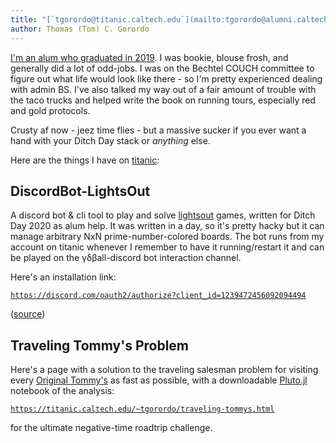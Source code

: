 ```yaml
---
title: "[`tgorordo@titanic.caltech.edu`](mailto:tgorordo@alumni.caltech.edu)"
author: Thomas (Tom) C. Gorordo
---
```

[I'm an alum who graduated in 2019](https://tom.ket.dev). I was bookie, blouse frosh, and generally did a lot of odd-jobs. 
I was on the Bechtel COUCH committee to figure out what life would look like there - so I'm pretty experienced dealing with admin BS.
I've also talked my way out of a fair amount of trouble with the taco trucks and helped write the book on running tours, especially red and gold protocols.

Crusty af now - jeez time flies - but a massive sucker if you ever want a hand with your Ditch Day stack or *anything* else.

Here are the things I have on [titanic](https://titanic.caltech.edu):

## DiscordBot-LightsOut

A discord bot & cli tool to play and solve [lightsout](https://en.wikipedia.org/wiki/Lights_Out_(game)) games, written for
Ditch Day 2020 as alum help. It was written in a day, so it's pretty hacky but it can manage arbitrary NxN prime-number-colored boards.
The bot runs from my account on titanic whenever I remember to have it running/restart it and can be played on the γδβall-discord bot interaction channel.

Here's an installation link: 

[`https://discord.com/oauth2/authorize?client_id=1239472456092094494`](https://discord.com/oauth2/authorize?client_id=1239472456092094494)

([source](https://github.com/tgorordo/discordbot-lightsout))

## Traveling Tommy's Problem
Here's a page with a solution to the traveling salesman problem for visiting every
[Original Tommy's](https://originaltommys.com/locations) as fast as possible,
with a downloadable [Pluto.jl](https://plutojl.org) notebook of the analysis:

[`https://titanic.caltech.edu/~tgorordo/traveling-tommys.html`](https://titanic.caltech.edu/~tgorordo/traveling-tommys)

for the ultimate negative-time roadtrip challenge.
